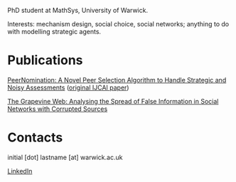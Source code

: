 PhD student at MathSys, University of Warwick. 

Interests: mechanism design, social choice, social networks; anything to do with modelling strategic agents. 

# Publications

[PeerNomination: A Novel Peer Selection Algorithm to Handle Strategic and Noisy Assessments](https://www.sciencedirect.com/science/article/pii/S0004370222001837) ([original IJCAI paper](https://www.ijcai.org/proceedings/2020/0055.pdf))

[The Grapevine Web: Analysing the Spread of False Information in Social Networks with Corrupted Sources](https://dl.acm.org/doi/10.5555/3545946.3598900)

# Contacts

initial [dot] lastname [at] warwick.ac.uk

[LinkedIn](https://www.linkedin.com/in/szhydkov/) 
